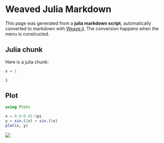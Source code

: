 # Weaved Julia Markdown

This page was generated from a **julia markdown script**, automatically converted to markdown with [Weave.jl](https://github.com/JunoLab/Weave.jl). The conversion happens when the menu is constructed.

## Julia chunk

Here is a julia chunk:

```julia
x = 1
```

```
1
```





## Plot

```julia
using Plots
```


```julia
x = 0.0:0.01:2pi
y = sin.(2x) + sin.(5x)
plot(x, y)
```

![](figures/weavejmd_3_1.png)
